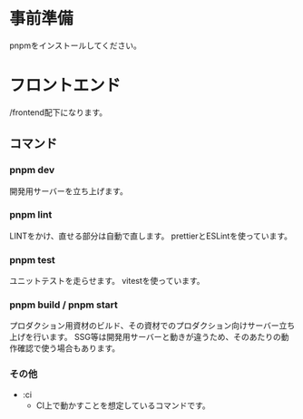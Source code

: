 # 事前準備

pnpmをインストールしてください。

# フロントエンド

/frontend配下になります。

## コマンド

### pnpm dev

開発用サーバーを立ち上げます。

### pnpm lint

LINTをかけ、直せる部分は自動で直します。
prettierとESLintを使っています。

### pnpm test

ユニットテストを走らせます。
vitestを使っています。

### pnpm build / pnpm start

プロダクション用資材のビルド、その資材でのプロダクション向けサーバー立ち上げを行います。
SSG等は開発用サーバーと動きが違うため、そのあたりの動作確認で使う場合もあります。

### その他

* :ci
    * CI上で動かすことを想定しているコマンドです。
